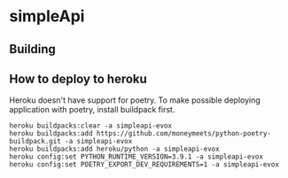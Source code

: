 # simpleApi

## Building


## How to deploy to heroku

Heroku doesn't have support for poetry. To make possible deploying application with poetry, install buildpack first.

```
heroku buildpacks:clear -a simpleapi-evox
heroku buildpacks:add https://github.com/moneymeets/python-poetry-buildpack.git -a simpleapi-evox
heroku buildpacks:add heroku/python -a simpleapi-evox
heroku config:set PYTHON_RUNTIME_VERSION=3.9.1 -a simpleapi-evox
heroku config:set POETRY_EXPORT_DEV_REQUIREMENTS=1 -a simpleapi-evox

```
